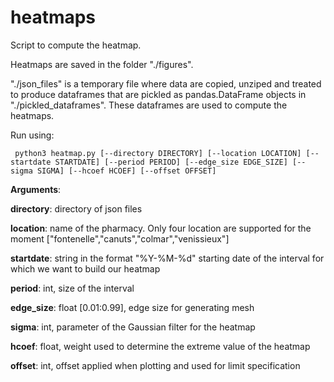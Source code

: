 # heatmaps
Script to compute the heatmap.

Heatmaps are saved in the folder "./figures". 

"./json_files" is a temporary file where data are copied, unziped and treated to produce dataframes that are pickled as pandas.DataFrame objects in "./pickled_dataframes". These dataframes are used to compute the heatmaps.


Run using:


`
python3 heatmap.py [--directory DIRECTORY] [--location LOCATION] [--startdate STARTDATE] [--period PERIOD] [--edge_size EDGE_SIZE] [--sigma SIGMA] [--hcoef HCOEF] [--offset OFFSET]`

**Arguments**:

**directory**: directory of json files

**location**: name of the pharmacy. Only four location are supported for the moment ["fontenelle","canuts","colmar","venissieux"]

**startdate**: string in the format "%Y-%M-%d" starting date of the interval for which we want to build our heatmap

**period**: int, size of the interval 

**edge_size**: float [0.01:0.99], edge size for generating mesh

**sigma**: int, parameter of the Gaussian filter for the heatmap

**hcoef**: float, weight used to determine the extreme value of the heatmap

**offset**: int, offset applied when plotting and used for limit specification

